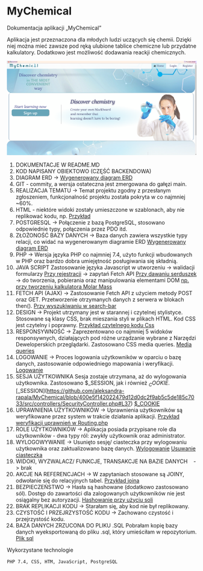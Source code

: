 # MyChemical

Dokumentacja aplikacji „MyChemical”

Aplikacja jest przeznaczona dla młodych ludzi uczących się chemii.
Dzięki niej można mieć zawsze pod ręką ulubione tablice chemiczne lub przydatne kalkulatory.
Dodatkowo jest możliwość dodawania reackji chemicznych.

![Zrzut ekranu #1](https://github.com/aleksandra-rapala/MyChemical/blob/92ca31b614b1249f1f15ff133601855d94cb68b5/Screen_widok_webowy/screen1.png)
1. DOKUMENTACJE W README.MD
2. KOD NAPISANY OBIEKTOWO (CZĘŚĆ BACKENDOWA)
3. DIAGRAM ERD -> [Wygenerowany diagram ERD](https://github.com/aleksandra-rapala/MyChemical/blob/55f3425225ba1b85443da9280fc46082e38a4173/diagram_bazy_danych_navicat.pdf)
7. GIT - commity, a wersja ostateczna jest zmergowana do gałęzi main.
8. REALIZACJA TEMATU -> Temat projektu zgodny z przesłanym zgłoszeniem, funkcjonalność projektu została pokryta w co najmniej ~60%.
9. HTML - niektóre widoki zostały umieszczone w szablonach, aby nie replikować kodu, np. <?php include('footer.php') ?> 
[Przykład](https://github.com/aleksandra-rapala/MyChemical/blob/400e5f142022479d12d0dc2f9ab5c5de185c7033/public/views/home.php#L12)
10. POSTGRESQL -> Połączenie z bazą PostgreSQL, stosowano odpowiednie typy, połączenia przez PDO itd.
11. ZŁOŻONOŚĆ BAZY DANYCH -> Baza danych zawiera wszystkie typy relacji, co widać na wygenerowanym diagramie ERD
[Wygenerowany diagram ERD](https://github.com/aleksandra-rapala/MyChemical/blob/55f3425225ba1b85443da9280fc46082e38a4173/diagram_bazy_danych_navicat.pdf)
12. PHP -> Wersja języka PHP co najmniej 7.4, użyto funkcji wbudowanych w PHP oraz bardzo dobra umiejętność posługiwania się składnią.
13. JAVA SCRIPT
    Zastosowanie języka Javascript w utworzeniu
    → walidacji formularzy [Przy rejestracji](https://github.com/aleksandra-rapala/MyChemical/blob/400e5f142022479d12d0dc2f9ab5c5de185c7033/public/js/valid_register.js#L1)
    → zapytań Fetch API [Przy dawaniu serduszek](https://github.com/aleksandra-rapala/MyChemical/blob/400e5f142022479d12d0dc2f9ab5c5de185c7033/public/js/heart.js#L30)
    → do tworzenia, pobierania oraz manipulowania elementami DOM [np. przy tworzeniu kalkulatora Molar Mass](https://github.com/aleksandra-rapala/MyChemical/blob/400e5f142022479d12d0dc2f9ab5c5de185c7033/public/js/molar_mass.js#L2)
11. FETCH API (AJAX) -> Zastosowanie Fetch API z użyciem metody POST oraz GET. Przetworzenie otrzymanych danych z serwera w blokach then(). 
[Przy wyszukiwaniu w search-bar](https://github.com/aleksandra-rapala/MyChemical/blob/400e5f142022479d12d0dc2f9ab5c5de185c7033/public/js/search.js#L20)
12. DESIGN -> Projekt utrzymany jest w starannej i czytelnej stylistyce. Stosowane są klasy CSS, brak mieszania styli w plikach HTML. Kod CSS jest czytelny i poprawny. [Przykład czytelnego kodu Css](https://github.com/aleksandra-rapala/MyChemical/blob/400e5f142022479d12d0dc2f9ab5c5de185c7033/public/css/style.css#L1)
13. RESPONSYWNOŚĆ -> Zaprezentowano co najmniej 5 widoków responsywnych, działających pod różne urządzanie wybrane z Narzędzi Deweloperskich przeglądarki. Zastosowano CSS media queries. 
[Media queries](https://github.com/aleksandra-rapala/MyChemical/blob/400e5f142022479d12d0dc2f9ab5c5de185c7033/public/css/style.css#L167)
14. LOGOWANIE -> Proces logowania użytkowników w oparciu o bazę danych, zastosowanie odpowiedniego mapowania i weryfikacji. 
[Logowanie](https://github.com/aleksandra-rapala/MyChemical/blob/400e5f142022479d12d0dc2f9ab5c5de185c7033/src/controllers/SecurityController.php#L22)
15. SESJA UŻYTKOWNIKA
    Sesja zostaje utrzymana, aż do wylogowania użytkownika. Zastosowano $_SESSION, jak i również  $_COOKIE.
 [$_SESSION](https://github.com/aleksandra-rapala/MyChemical/blob/400e5f142022479d12d0dc2f9ab5c5de185c7033/src/controllers/SecurityController.php#L37)
[$_COOKIE](https://github.com/aleksandra-rapala/MyChemical/blob/400e5f142022479d12d0dc2f9ab5c5de185c7033/src/repository/UserRepository.php#L63)
16. UPRAWNIENIA UŻYTKOWNIKÓW -> Uprawnienia użytkowników są weryfikowane przez system w trakcie działania aplikacji. 
[Przykład weryfikacji uprawnień w Routing.php](https://github.com/aleksandra-rapala/MyChemical/blob/400e5f142022479d12d0dc2f9ab5c5de185c7033/Routing.php#L43)
17. ROLE UŻYTKOWNIKÓW -> Aplikacja posiada przypisane role dla użytkowników - dwa typy ról: zwykły użytkownik oraz administrator.
18. WYLOGOWYWANIE -> Usunięto sesję/ ciasteczka przy wylogowaniu użytkownika oraz zaktualizowano bazę danych. 
[Wylogowanie](https://github.com/aleksandra-rapala/MyChemical/blob/400e5f142022479d12d0dc2f9ab5c5de185c7033/src/controllers/SecurityController.php#L56)
[Usuwanie ciasteczka](https://github.com/aleksandra-rapala/MyChemical/blob/400e5f142022479d12d0dc2f9ab5c5de185c7033/src/repository/UserRepository.php#L74)
19. WIDOKI, WYZWALACZ/ FUNKCJE, TRANSAKCJE NA BAZIE DANYCH    -> brak
20. AKCJE NA REFERENCJACH -> W zapytaniach stosowane są JOINY, odwołanie się do relacyjnych tabel. [Przykład joina](https://github.com/aleksandra-rapala/MyChemical/blob/400e5f142022479d12d0dc2f9ab5c5de185c7033/src/repository/CalculatorRepository.php#L86)
21. BEZPIECZEŃSTWO -> Hasła są hashowane (dodatkowo zastosowano sól). Dostęp do zawartości dla zalogowanych użytkowników nie jest osiągalny bez autoryzacji.
[Hashowanie przy użyciu soli](https://github.com/aleksandra-rapala/MyChemical/blob/400e5f142022479d12d0dc2f9ab5c5de185c7033/src/controllers/SecurityController.php#L97)
22. BRAK REPLIKACJI KODU -> Starałam się, aby kod nie był replikowany.
23. CZYSTOŚĆ I PRZEJRZYSTOŚĆ KODU -> Zachowano czystość i przejrzystość kodu.
24. BAZA DANYCH ZRZUCONA DO PLIKU .SQL
    Pobrałam kopię bazy danych wyeksportowaną do pliku .sql, który umieściłam w repozytorium. [Plik sql](https://github.com/aleksandra-rapala/MyChemical/blob/400e5f142022479d12d0dc2f9ab5c5de185c7033/mychemical_baza_danych.sql#L1)
   
   Wykorzystane technologie

    PHP 7.4, CSS, HTM, JavaScript, PostgreSQL

